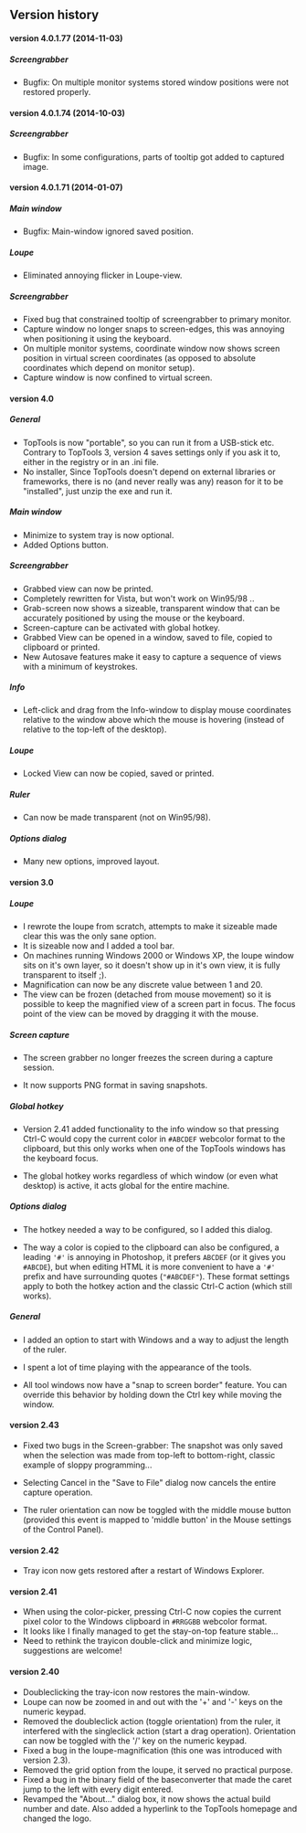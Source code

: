 ## Version history

#### version 4.0.1.77 (2014-11-03)

##### Screengrabber
  * Bugfix: On multiple monitor systems stored window positions were not restored properly.

#### version 4.0.1.74 (2014-10-03)

##### Screengrabber
  * Bugfix: In some configurations, parts of tooltip got added to captured image.

#### version 4.0.1.71 (2014-01-07)

##### Main window
  * Bugfix: Main-window ignored saved position.

##### Loupe
  * Eliminated annoying flicker in Loupe-view.

##### Screengrabber
  * Fixed bug that constrained tooltip of screengrabber to primary monitor.
  * Capture window no longer snaps to screen-edges, this was annoying when positioning it using the keyboard.
  * On multiple monitor systems, coordinate window now shows screen position in virtual screen coordinates (as opposed to absolute coordinates which depend on monitor setup).
  * Capture window is now confined to virtual screen.

#### version 4.0

##### General
  * TopTools is now "portable", so you can run it from a USB-stick etc. Contrary to TopTools 3, version 4 saves settings only if you ask it to, either in the registry or in an .ini file.
  * No installer, Since TopTools doesn't depend on external libraries or frameworks, there is no (and never really was any) reason for it to be "installed", just unzip the exe and run it.

##### Main window
  * Minimize to system tray is now optional.
  * Added Options button.

##### Screengrabber
  * Grabbed view can now be printed.
  * Completely rewritten for Vista, but won't work on Win95/98 ..
  * Grab-screen now shows a sizeable, transparent window that can be accurately positioned by using the mouse or the keyboard.
  * Screen-capture can be activated with global hotkey.
  * Grabbed View can be opened in a window, saved to file, copied to clipboard or printed.
  * New Autosave features make it easy to capture a sequence of views with a minimum of keystrokes.

##### Info
  * Left-click and drag from the Info-window to display mouse coordinates relative to the window above which the mouse is hovering (instead of relative to the top-left of the desktop).

##### Loupe
  * Locked View can now be copied, saved or printed.

##### Ruler
  * Can now be made transparent (not on Win95/98).

##### Options dialog
  * Many new options, improved layout.


#### version 3.0

##### Loupe
  * I rewrote the loupe from scratch, attempts to make it sizeable made clear this
was the only sane option.
  * It is sizeable now and I added a tool bar.
  * On machines running Windows 2000 or Windows XP, the loupe window sits on it's
own layer, so it doesn't show up in it's own view, it is fully transparent to
itself ;).
  * Magnification can now be any discrete value between 1 and 20.
  * The view can be frozen (detached from mouse movement) so it is possible to
keep the magnified view of a screen part in focus. The focus point of the view
can be moved by dragging it with the mouse.



##### Screen capture
  * The screen grabber no longer freezes the screen during a capture session.

  * It now supports PNG format in saving snapshots.


##### Global hotkey
  * Version 2.41 added functionality to the info window so that pressing Ctrl-C
would copy the current color in `#ABCDEF` webcolor format to the clipboard, but
this only works when one of the TopTools windows has the keyboard focus.

  * The global hotkey works regardless of which window (or even what desktop) is
active, it acts global for the entire machine.

##### Options dialog
  * The hotkey needed a way to be configured, so I added this dialog.

  * The way a color is copied to the clipboard can also be configured, a leading
`'#'` is annoying in Photoshop, it prefers `ABCDEF` (or it gives you `#ABCDE`), but
when editing HTML it is more convenient to have a `'#'` prefix and have
surrounding quotes (`"#ABCDEF"`). These format settings apply to both the hotkey
action and the classic Ctrl-C action (which still works).

##### General
  * I added an option to start with Windows and a way to adjust the length
of the ruler.

  * I spent a lot of time playing with the appearance of the tools.

  * All tool windows now have a "snap to screen border" feature. You can override
this behavior by holding down the Ctrl key while moving the window.

#### version 2.43

  * Fixed two bugs in the Screen-grabber:
The snapshot was only saved when the selection was made from top-left to
bottom-right, classic example of sloppy programming...

  * Selecting Cancel in the "Save to File" dialog now cancels the entire capture
operation.

  * The ruler orientation can now be toggled with the middle mouse button (provided this event is mapped to 'middle button' in the Mouse settings of the Control Panel).

#### version 2.42

  * Tray icon now gets restored after a restart of Windows Explorer.

#### version 2.41

  * When using the color-picker, pressing Ctrl-C now copies the current pixel color to the Windows clipboard in `#RRGGBB` webcolor format.
  * It looks like I finally managed to get the stay-on-top feature stable...
  * Need to rethink the trayicon double-click and minimize logic, suggestions are welcome!

#### version 2.40

  * Doubleclicking the tray-icon now restores the main-window.
  * Loupe can now be zoomed in and out with the '+' and '-' keys on the numeric keypad.
  * Removed the doubleclick action (toggle orientation) from the ruler, it interfered with the singleclick action (start a drag operation). Orientation can now be toggled with the '/' key on the numeric keypad.
  * Fixed a bug in the loupe-magnification (this one was introduced with version 2.3).
  * Removed the grid option from the loupe, it served no practical purpose.
  * Fixed a bug in the binary field of the baseconverter that made the caret jump to the left with every digit entered.
  * Revamped the "About..." dialog box, it now shows the actual build number and date. Also added a hyperlink to the TopTools homepage and changed the logo.

